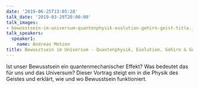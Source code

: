 ```yaml
---
date: '2019-06-25T13:05:28'
talk_date: '2019-03-29T20:00:00'
talk_images:
- bewusstsein-im-universum-quantenphysik-evolution-gehirn-geist-title.jpg
talk_speakers:
  speaker1:
    name: Andreas Metzen
title: Bewusstsein im Universum - Quantenphysik, Evolution, Gehirn & Geist 
---
```

Ist unser Bewusstsein ein quantenmechanischer Effekt? Was bedeutet das für uns und das Universum? Dieser Vortrag steigt ein in die Physik des Geistes und erklärt, wie und wo Bewusstsein funktioniert.